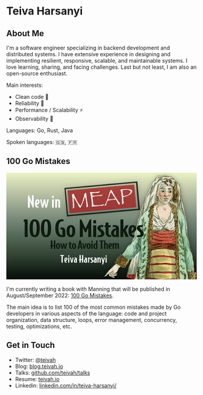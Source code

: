 # Teiva Harsanyi

## About Me

I'm a software engineer specializing in backend development and distributed systems. I have extensive experience in designing and implementing resilient, responsive, scalable, and maintainable systems. I love learning, sharing, and facing challenges. Last but not least, I am also an open-source enthusiast.

Main interests:
* Clean code 🧽
* Reliability 🧱
* Performance / Scalability ⚡
* Observability 👀

Languages: Go, Rust, Java

Spoken languages: 🇬🇧, 🇫🇷 

## 100 Go Mistakes

![](DOTD_NewMEAP_Harsanyi.png)

I'm currently writing a book with Manning that will be published in August/September 2022: [100 Go Mistakes](https://www.manning.com/books/100-go-mistakes-and-how-to-avoid-them).

The main idea is to list 100 of the most common mistakes made by Go developers in various aspects of the language: code and project organization, data structure, loops, error management, concurrency, testing, optimizations, etc.

## Get in Touch

* Twitter: [@teivah](https://twitter.com/teivah)
* Blog: [blog.teivah.io](http://blog.teivah.io)
* Talks: [github.com/teivah/talks](https://github.com/teivah/talks)
* Resume: [teivah.io](http://teivah.io)
* Linkedin: [linkedin.com/in/teiva-harsanyi/](https://www.linkedin.com/in/teiva-harsanyi/)
